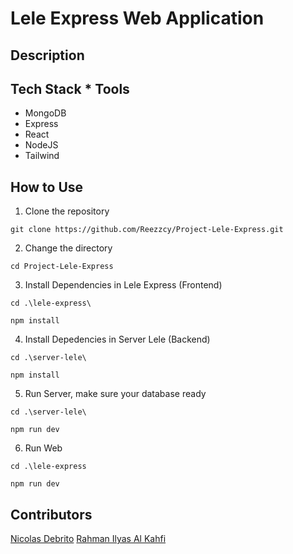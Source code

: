 # Lele Express Web Application

## Description

## Tech Stack * Tools
- MongoDB
- Express
- React
- NodeJS
- Tailwind

## How to Use
1. Clone the repository

```
git clone https://github.com/Reezzcy/Project-Lele-Express.git
```

2. Change the directory
```
cd Project-Lele-Express
```

3. Install Dependencies in Lele Express (Frontend)
```
cd .\lele-express\
```
```
npm install
```

4. Install Depedencies in Server Lele (Backend)
```
cd .\server-lele\
```
```
npm install
```

5. Run Server, make sure your database ready
```
cd .\server-lele\
```
```
npm run dev
```

6. Run Web
```
cd .\lele-express
```
```
npm run dev
```

## Contributors
[Nicolas Debrito](https://github.com/Reezzcy)
[Rahman Ilyas Al Kahfi](https://github.com/Kahfii)
